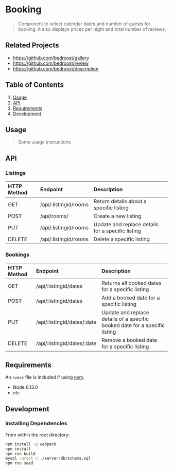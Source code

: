 # Booking

> Component to select calendar dates and number of guests for booking. It also displays prices per night and total number of reviews.

## Related Projects

  - https://github.com/bedroost/gallery
  - https://github.com/bedroost/review
  - https://github.com/bedroost/description

## Table of Contents

1. [Usage](#Usage)
1. [API](#API)
1. [Requirements](#requirements)
1. [Development](#development)

## Usage

> Some usage instructions

## API

### Listings
| HTTP Method   | Endpoint               | Description                                                   |
|:--------------|:-----------------------|:--------------------------------------------------------------|
| GET           | /api/:listingid/rooms  | Return details about a specific listing                       |
| POST          | /api/rooms/            | Create a new listing                                          |
| PUT           | /api/:listingid/rooms  | Update and replace details for a specific listing             |
| DELETE        | /api/:listingid/rooms  | Delete a specific listing                                     |


### Bookings
| HTTP Method     | Endpoint                           | Description                                                    |
|:----------------|:-----------------------------------|:---------------------------------------------------------------|
| GET             | /api/:listingid/dates              | Returns all booked dates for a specific listing                |
| POST            | /api/:listingid/dates              | Add a booked date for a specific listing                       |
| PUT             | /api/:listingid/dates/:date        | Update and replace details of a specific booked date for a specific listing|
| DELETE          | /api/:listingid/dates/:date        | Remove a booked date for a specific listing                    |


## Requirements

An `nvmrc` file is included if using [nvm](https://github.com/creationix/nvm).

- Node 6.13.0
- etc

## Development

### Installing Dependencies

From within the root directory:

```sh
npm install -g webpack
npm install
npm run build
mysql -uroot < ./server/db/schema.sql
npm run seed
```

